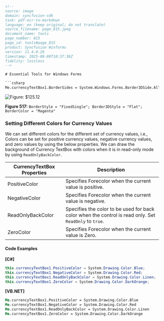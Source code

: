 ```html
<!-- 
source: image
domain: syncfusion-sdk
task: pdf-ocr-to-markdown
language: en (keep original; do not translate)
source_filename: page_815.jpeg
document_name: tools
page_number: 815
page_id: tools#page_815
product: Syncfusion Winforms
version: 11.4.0.26
timestamp: 2025-08-09T10:37:36Z
fidelity: lossless
-->

# Essential Tools for Windows Forms

```csharp
Me.currencyTextBox1.BorderSides = System.Windows.Forms.Border3DSide.All
```

![Figure: $125.12](image.png)

**Figure 517:** `BorderStyle = "FixedSingle"; Border3DStyle = "Flat"; BorderColor = "Magenta"`

### Setting Different Colors for Currency Values

We can set different colors for the different set of currency values, i.e., Colors can be set for positive currency values, negative currency values, and zero values by using the below properties. We can draw the background of Currency TextBox with colors when it is in read-only mode by using `ReadOnlyBackColor`.

| CurrencyTextBox Properties | Description                                                                 |
|-----------------------------|-----------------------------------------------------------------------------|
| PositiveColor              | Specifies Forecolor when the current value is positive.                |
| NegativeColor              | Specifies Forecolor when the current value is negative.                |
| ReadOnlyBackColor          | Specifies the color to be used for back color when the control is read only. Set `ReadOnly` to `true`. |
| ZeroColor                  | Specifies Forecolor when the current value is Zero.                    |

#### Code Examples

**[C#]**

```csharp
this.currencyTextBox1.PositiveColor = System.Drawing.Color.Blue;
this.currencyTextBox1.NegativeColor = System.Drawing.Color.Red;
this.currencyTextBox1.ReadOnlyBackColor = System.Drawing.Color.Linen;
this.currencyTextBox1.ZeroColor = System.Drawing.Color.DarkOrange;
```

**[VB.NET]**

```vb
Me.currencyTextBox1.PositiveColor = System.Drawing.Color.Blue
Me.currencyTextBox1.NegativeColor = System.Drawing.Color.Red
Me.currencyTextBox1.ReadOnlyBackColor = System.Drawing.Color.Linen
Me.currencyTextBox1.ZeroColor = System.Drawing.Color.DarkOrange
```

<!-- tags: [WinForms, CurrencyTextBox, BorderProperties, ColorSettings, ReadOnlyBackColor, PositiveColor, NegativeColor, ZeroColor] keywords: [currency, textbox, borderstyle, border3dstyle, bordercolor, colors, positive, negative, zero, read-only] -->
```